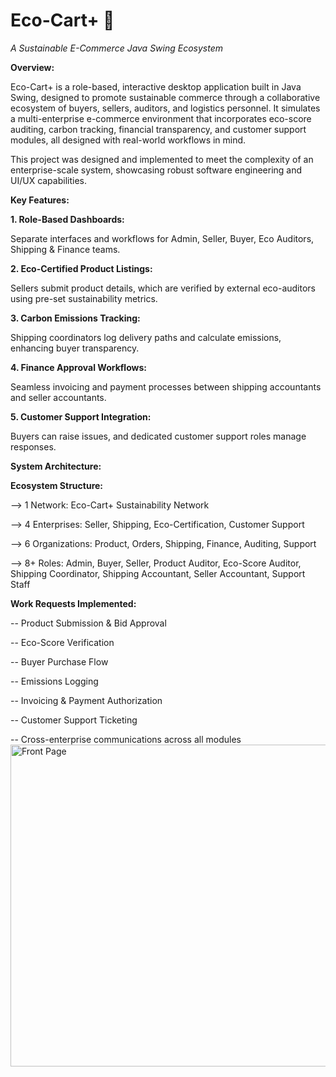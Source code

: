 <h1>Eco-Cart+ 🌿</h1>

*A Sustainable E-Commerce Java Swing Ecosystem*

**Overview:**

Eco-Cart+ is a role-based, interactive desktop application built in Java Swing, designed to promote sustainable commerce through a collaborative ecosystem of buyers, sellers, auditors, and logistics personnel. It simulates a multi-enterprise e-commerce environment that incorporates eco-score auditing, carbon tracking, financial transparency, and customer support modules, all designed with real-world workflows in mind.

This project was designed and implemented to meet the complexity of an enterprise-scale system, showcasing robust software engineering and UI/UX capabilities.

**Key Features:**

**1. Role-Based Dashboards:**

Separate interfaces and workflows for Admin, Seller, Buyer, Eco Auditors, Shipping & Finance teams.

**2. Eco-Certified Product Listings:**

Sellers submit product details, which are verified by external eco-auditors using pre-set sustainability metrics.

**3. Carbon Emissions Tracking:**

Shipping coordinators log delivery paths and calculate emissions, enhancing buyer transparency.

**4. Finance Approval Workflows:**

Seamless invoicing and payment processes between shipping accountants and seller accountants.

**5. Customer Support Integration:**

Buyers can raise issues, and dedicated customer support roles manage responses.


**System Architecture:**

**Ecosystem Structure:**

--> 1 Network: Eco-Cart+ Sustainability Network

--> 4 Enterprises: Seller, Shipping, Eco-Certification, Customer Support

--> 6 Organizations: Product, Orders, Shipping, Finance, Auditing, Support

--> 8+ Roles: Admin, Buyer, Seller, Product Auditor, Eco-Score Auditor, Shipping Coordinator, Shipping Accountant, Seller Accountant, Support Staff

**Work Requests Implemented:**

-- Product Submission & Bid Approval

-- Eco-Score Verification

-- Buyer Purchase Flow

-- Emissions Logging

-- Invoicing & Payment Authorization

-- Customer Support Ticketing

-- Cross-enterprise communications across all modules
   <img width="959" height="515" alt="Front Page" src="https://github.com/user-attachments/assets/dc1979e6-fe90-4b43-83fa-c0d723a200c1" />
                                           
